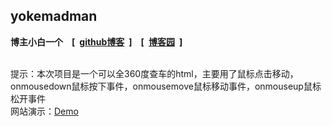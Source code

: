 ## yokemadman
**博主小白一个&emsp;[&ensp;[github博客](https://yokemadman.github.io/)&ensp;]&emsp;[&ensp;[博客园](https://www.cnblogs.com/Yokemadman/)&ensp;]**

<br>
提示：本次项目是一个可以全360度查车的html，主要用了鼠标点击移动，
onmousedown鼠标按下事件，onmousemove鼠标移动事件，onmouseup鼠标松开事件
<br>
网站演示：<a href ="https://yokemadman.github.io/360-fullview/">Demo</a>

